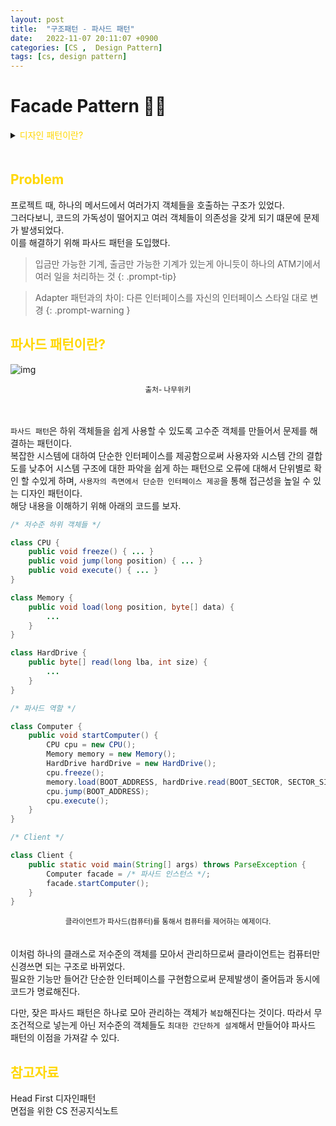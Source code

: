 ```yaml
---
layout: post
title:  "구조패턴 - 파사드 패턴"
date:   2022-11-07 20:11:07 +0900
categories: [CS ,  Design Pattern]
tags: [cs, design pattern]
---
```

# Facade Pattern 🧙‍♂️

<details>
<summary><span style="color: gold"> 디자인 패턴이란? </span></summary>
<div markdown="1">
## <span style="color: gold"> 디자인 패턴이란? </span>
- 디자인 패턴은 소프트웨어 공학의 소프트웨어 설계에서 공통으로 발생하는 문제를 자주 쓰이는 설계 방법을 정리한 패턴이다.
- 디자인 패턴을 참고하여 개발하면 효율성과 유지보수성, 운용성이 높아지며, 프로그램 최적화가 된다고 한다.
　 

디자인 패턴을 목적과 범위로 나눌수 있다

|구분|유형|설명|
|:---:|:---:|:---|
| |생성|객체 인스턴스 생성에 관여, 클래스 정의와 객체 생성 방식을 구조화, 캡슐화를 수행|
|목적|구조|더 큰 구조 형성 목적으로 클래스나 객체의 조합을 다루는 패턴|
|    |행위|클래스나 객체들이 상호작용하는 방법과 역할 분담을 다루는 패턴|
|범위|클래스|클래스간 관련성(상속), 컴파일 시 정적으로 결정|
|    |객체|객체 간 관련성을 다루는 패턴, 런타임 시 동적으로 결정|

---
</div>
</details>
　　

## <span style="color: gold"> Problem </span>

프로젝트 때, 하나의 메서드에서 여러가지 객체들을 호출하는 구조가 있었다.  
그러다보니, 코드의 가독성이 떨어지고 여러 객체들이 의존성을 갖게 되기 떄문에 문제가 발생되었다.   
이를 해결하기 위해 파사드 패턴을 도입했다.  


> 입금만 가능한 기계, 출금만 가능한 기계가 있는게 아니듯이 하나의 ATM기에서 여러 일을 처리하는 것
{: .prompt-tip}

>Adapter  패턴과의 차이: 다른 인터페이스를 자신의 인터페이스 스타일 대로 변경
{: .prompt-warning }

## <span style="color: gold"> 파사드 패턴이란? </span>  


![img](https://upload.wikimedia.org/wikipedia/commons/thumb/5/56/UML_DP_Fa%C3%A7ade.png/440px-UML_DP_Fa%C3%A7ade.png)

   <center><small> 출처- 나무위키 </small></center>

  　　


`파사드 패턴`은 하위 객체들을 쉽게 사용할 수 있도록 고수준 객체를 만들어서 문제를 해결하는 패턴이다.  
복잡한 시스템에 대하여 단순한 인터페이스를 제공함으로써 사용자와 시스템 간의 결합도를 낮추어 시스템 구조에 대한 파악을 쉽게 하는 패턴으로 오류에 대해서 단위별로 확인 할 수있게 하며, `사용자의 측면에서 단순한 인터페이스 제공`을 통해 접근성을 높일 수 있는 디자인 패턴이다.  
 해당 내용을 이해하기 위해 아래의 코드를 보자.

```java
/* 저수준 하위 객체들 */

class CPU {
	public void freeze() { ... }
	public void jump(long position) { ... }
	public void execute() { ... }
}

class Memory {
	public void load(long position, byte[] data) {
		...
	}
}

class HardDrive {
	public byte[] read(long lba, int size) {
		...
	}
}

/* 파사드 역할 */

class Computer {
	public void startComputer() {
        CPU cpu = new CPU();
        Memory memory = new Memory();
        HardDrive hardDrive = new HardDrive();
		cpu.freeze();
		memory.load(BOOT_ADDRESS, hardDrive.read(BOOT_SECTOR, SECTOR_SIZE));
		cpu.jump(BOOT_ADDRESS);
		cpu.execute();
	}
}

/* Client */

class Client {
	public static void main(String[] args) throws ParseException {
		Computer facade = /* 파사드 인스턴스 */;
		facade.startComputer();
	}
}
```
   <center><small> 클라이언트가 파사드(컴퓨터)를 통해서 컴퓨터를 제어하는 예제이다. </small></center>
　　

이처럼 하나의 클래스로 저수준의 객체를 모아서 관리하므로써 클라이언트는 컴퓨터만 신경쓰면 되는 구조로 바뀌었다.  
 필요한 기능만 들어간 단순한 인터페이스를 구현함으로써 문제발생이 줄어듬과 동시에 코드가 명료해진다.

다만, 잦은 파사드 패턴은 하나로 모아 관리하는 객체가 `복잡`해진다는 것이다. 따라서 무조건적으로 넣는게 아닌 저수준의 객체들도 `최대한 간단하게 설계`해서 만들어야 파사드 패턴의 이점을 가져갈 수 있다.　

  
## <span style="color: gold"> 참고자료 </span>
Head First 디자인패턴  
면접을 위한 CS 전공지식노트